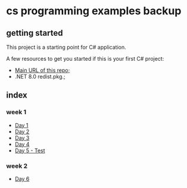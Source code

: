 # cs programming examples backup

## getting started
This project is a starting point for C# application.

A few resources to get you started if this is your first C# project:
- [Main URL of this repo;](https://github.com/HotoRas/cs-programming)
- .NET 8.0 redist.pkg.;

## index
### week 1
- [Day 1](./hello_world/DAY1/)
- [Day 2](./hello_world/DAY2/)
- [Day 3](./hello_world/DAY3/)
- [Day 4](./hello_world/DAY4/)
- [Day 5 - Test](./hello_world/TEST1/)

### week 2
- [Day 6](./hello_world/DAY6/)